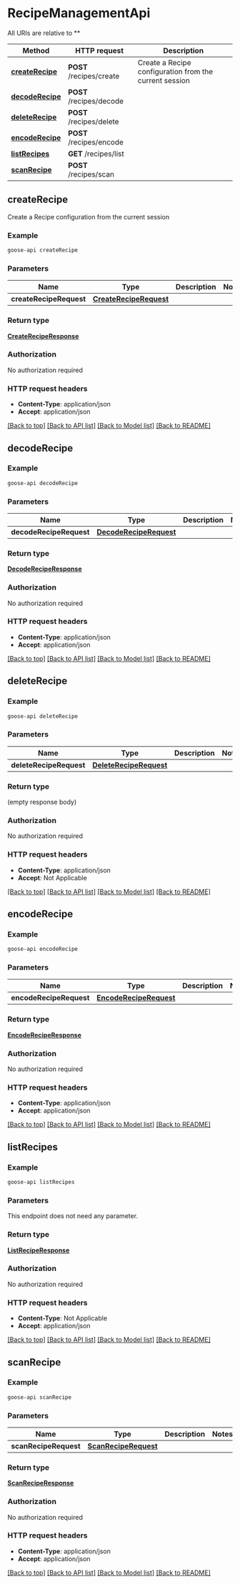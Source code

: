 # RecipeManagementApi

All URIs are relative to **

Method | HTTP request | Description
------------- | ------------- | -------------
[**createRecipe**](RecipeManagementApi.md#createRecipe) | **POST** /recipes/create | Create a Recipe configuration from the current session
[**decodeRecipe**](RecipeManagementApi.md#decodeRecipe) | **POST** /recipes/decode | 
[**deleteRecipe**](RecipeManagementApi.md#deleteRecipe) | **POST** /recipes/delete | 
[**encodeRecipe**](RecipeManagementApi.md#encodeRecipe) | **POST** /recipes/encode | 
[**listRecipes**](RecipeManagementApi.md#listRecipes) | **GET** /recipes/list | 
[**scanRecipe**](RecipeManagementApi.md#scanRecipe) | **POST** /recipes/scan | 



## createRecipe

Create a Recipe configuration from the current session

### Example

```bash
goose-api createRecipe
```

### Parameters


Name | Type | Description  | Notes
------------- | ------------- | ------------- | -------------
 **createRecipeRequest** | [**CreateRecipeRequest**](CreateRecipeRequest.md) |  |

### Return type

[**CreateRecipeResponse**](CreateRecipeResponse.md)

### Authorization

No authorization required

### HTTP request headers

- **Content-Type**: application/json
- **Accept**: application/json

[[Back to top]](#) [[Back to API list]](../README.md#documentation-for-api-endpoints) [[Back to Model list]](../README.md#documentation-for-models) [[Back to README]](../README.md)


## decodeRecipe



### Example

```bash
goose-api decodeRecipe
```

### Parameters


Name | Type | Description  | Notes
------------- | ------------- | ------------- | -------------
 **decodeRecipeRequest** | [**DecodeRecipeRequest**](DecodeRecipeRequest.md) |  |

### Return type

[**DecodeRecipeResponse**](DecodeRecipeResponse.md)

### Authorization

No authorization required

### HTTP request headers

- **Content-Type**: application/json
- **Accept**: application/json

[[Back to top]](#) [[Back to API list]](../README.md#documentation-for-api-endpoints) [[Back to Model list]](../README.md#documentation-for-models) [[Back to README]](../README.md)


## deleteRecipe



### Example

```bash
goose-api deleteRecipe
```

### Parameters


Name | Type | Description  | Notes
------------- | ------------- | ------------- | -------------
 **deleteRecipeRequest** | [**DeleteRecipeRequest**](DeleteRecipeRequest.md) |  |

### Return type

(empty response body)

### Authorization

No authorization required

### HTTP request headers

- **Content-Type**: application/json
- **Accept**: Not Applicable

[[Back to top]](#) [[Back to API list]](../README.md#documentation-for-api-endpoints) [[Back to Model list]](../README.md#documentation-for-models) [[Back to README]](../README.md)


## encodeRecipe



### Example

```bash
goose-api encodeRecipe
```

### Parameters


Name | Type | Description  | Notes
------------- | ------------- | ------------- | -------------
 **encodeRecipeRequest** | [**EncodeRecipeRequest**](EncodeRecipeRequest.md) |  |

### Return type

[**EncodeRecipeResponse**](EncodeRecipeResponse.md)

### Authorization

No authorization required

### HTTP request headers

- **Content-Type**: application/json
- **Accept**: application/json

[[Back to top]](#) [[Back to API list]](../README.md#documentation-for-api-endpoints) [[Back to Model list]](../README.md#documentation-for-models) [[Back to README]](../README.md)


## listRecipes



### Example

```bash
goose-api listRecipes
```

### Parameters

This endpoint does not need any parameter.

### Return type

[**ListRecipeResponse**](ListRecipeResponse.md)

### Authorization

No authorization required

### HTTP request headers

- **Content-Type**: Not Applicable
- **Accept**: application/json

[[Back to top]](#) [[Back to API list]](../README.md#documentation-for-api-endpoints) [[Back to Model list]](../README.md#documentation-for-models) [[Back to README]](../README.md)


## scanRecipe



### Example

```bash
goose-api scanRecipe
```

### Parameters


Name | Type | Description  | Notes
------------- | ------------- | ------------- | -------------
 **scanRecipeRequest** | [**ScanRecipeRequest**](ScanRecipeRequest.md) |  |

### Return type

[**ScanRecipeResponse**](ScanRecipeResponse.md)

### Authorization

No authorization required

### HTTP request headers

- **Content-Type**: application/json
- **Accept**: application/json

[[Back to top]](#) [[Back to API list]](../README.md#documentation-for-api-endpoints) [[Back to Model list]](../README.md#documentation-for-models) [[Back to README]](../README.md)

